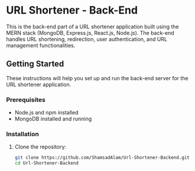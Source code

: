 # URL Shortener - Back-End

This is the back-end part of a URL shortener application built using the MERN stack (MongoDB, Express.js, React.js, Node.js). The back-end handles URL shortening, redirection, user authentication, and URL management functionalities.

## Getting Started

These instructions will help you set up and run the back-end server for the URL shortener application.

### Prerequisites

- Node.js and npm installed
- MongoDB installed and running

### Installation

1. Clone the repository:

   ```bash
   git clone https://github.com/ShamsadAlam/Url-Shortener-Backend.git
   cd Url-Shortener-Backend
